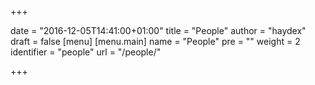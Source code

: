 +++

date = "2016-12-05T14:41:00+01:00"
title = "People"
author = "haydex"
draft = false
[menu]
     [menu.main]
        name = "People"
        pre = ""
        weight = 2
        identifier = "people"
        url = "/people/"

+++